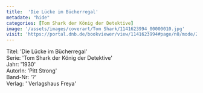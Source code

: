 ```yaml
---
title:  'Die Lücke im Bücherregal'
metadate: "hide"
categories: [Tom Shark der König der Detektive]
image: '/assets/images/coverart/Tom Shark/1141623994_00000010.jpg'
visit: 'https://portal.dnb.de/bookviewer/view/1141623994#page/n0/mode/2up'
---
```

Titel: 'Die Lücke im Bücherregal' <br>
Serie: 'Tom Shark der König der Detektive' <br>
Jahr: '1930' <br>
AutorIn: 'Pitt Strong' <br>
Band-Nr: '?' <br>
Verlag: ' Verlagshaus Freya'